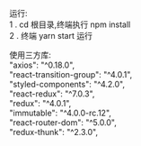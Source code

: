 运行:  <br />
1 . cd 根目录,终端执行 npm install <br />
2 . 终端 yarn start 运行 <br />


使用三方库: <br />
"axios": "^0.18.0", <br />
"react-transition-group":  "^4.0.1", <br />
"styled-components": "^4.2.0", <br />
"react-redux": "^7.0.3", <br />
"redux": "^4.0.1", <br />
"immutable": "^4.0.0-rc.12",  <br />
"react-router-dom": "^5.0.0", <br />
"redux-thunk": "^2.3.0",  <br />


